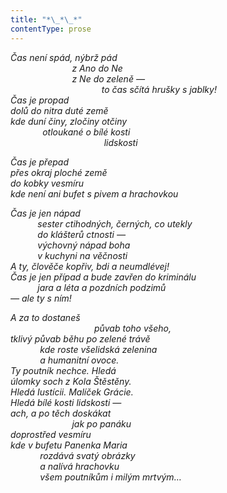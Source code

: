 ```yaml
---
title: "*\_*\_*"
contentType: prose
---
```


_Čas není spád, nýbrž pád  
                         z Ano do Ne  
                         z Ne do zeleně —  
                                     to čas sčítá hrušky s jablky!  
Čas je propad  
dolů do nitra duté země  
kde duní činy, zločiny otčiny  
             otloukané o bílé kosti  
                                      lidskosti_

_Čas je přepad  
přes okraj ploché země  
do kobky vesmíru  
kde není ani bufet s pivem a hrachovkou_

_Čas je jen nápad  
           sester ctihodných, černých, co utekly  
           do klášterů ctnosti —  
           výchovný nápad boha  
           v kuchyni na věčnosti  
A ty, člověče kopřiv, bdi a neumdlévej!  
Čas je jen případ a bude zavřen do kriminálu  
           jara a léta a pozdních podzimů  
— ale ty s ním!_

_A za to dostaneš  
                                  půvab toho všeho,  
tklivý půvab běhu po zelené trávě  
            kde roste všelidská zelenina  
            a humanitní ovoce.  
Ty poutník nechce. Hledá  
úlomky soch z Kola Štěstěny.  
Hledá Iustícii. Malíček Grácie.  
Hledá bílé kosti lidskosti —  
ach, a po těch doskákat  
                         jak po panáku  
doprostřed vesmíru  
kde v bufetu Panenka Maria  
            rozdává svatý obrázky  
            a nalívá hrachovku  
            všem poutníkům i milým mrtvým…_
